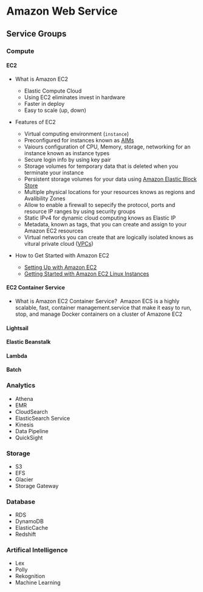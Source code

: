 # Amazon Web Service
## Service Groups
### Compute
#### EC2
* What is Amazon EC2
  * Elastic Compute Cloud
  * Using EC2 eliminates invest in hardware
  * Faster in deploy
  * Easy to scale (up, down)

* Features of EC2
  * Virtual computing environment (``instance``)
  * Preconfigured for instances known as [AIMs](https://goo.gl/S1Zx8Q)
  * Vaiours configuration of CPU, Memory, storage, networking for an instance known as instance types
  * Secure login info by using key pair
  * Storage volumes for temporary data that is deleted when you terminate your instance
  * Persistent storage volumes for your data using [Amazon Elastic Block Store](https://goo.gl/zI7bfv)
  * Multiple physical locations for your resources knows as regions and Avalibility Zones
  * Allow to enable a firewall to sepecify the protocol, ports and resource IP ranges by using security groups
  * Static IPv4 for dynamic cloud computing knows as Elastic IP
  * Metadata, known as tags, that you can create and assign to your Amazon EC2 resources
  * Virtual networks you can create that are logically isolated knows as vitural private cloud ([VPCs](https://goo.gl/iezE9q))

* How to Get Started with Amazon EC2
  * [Setting Up with Amazon EC2](https://goo.gl/2auHqd)
  * [Getting Started with Amazon EC2 Linux Instances](https://goo.gl/oodKd)


#### EC2 Container Service
* What is Amazon EC2 Container Service?
  Amazon ECS is a highly scalable, fast, container management.service that make it easy to run, stop, and manage Docker containers on a cluster of Amazone EC2



#### Lightsail
#### Elastic Beanstalk
#### Lambda
#### Batch

### Analytics
* Athena
* EMR
* CloudSearch
* ElasticSearch Service
* Kinesis
* Data Pipeline
* QuickSight


### Storage
* S3
* EFS
* Glacier
* Storage Gateway


### Database
* RDS
* DynamoDB
* ElasticCache
* Redshift

### Artifical Intelligence
* Lex
* Polly
* Rekognition
* Machine Learning
